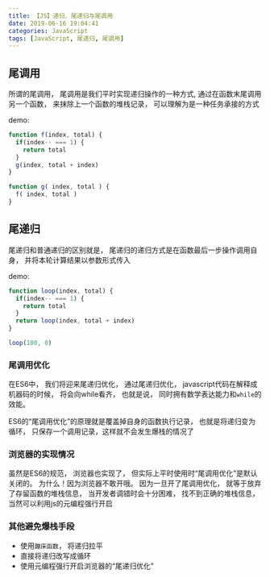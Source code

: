 ```yaml
---
title: 【JS】递归、尾递归与尾调用
date: 2019-06-16 19:04:41
categories: JavaScript
tags: [JavaScript, 尾递归, 尾调用]
---
```



## 尾调用
所谓的尾调用， 尾调用是我们平时实现递归操作的一种方式, 通过在函数末尾调用另一个函数， 来抹除上一个函数的堆栈记录， 可以理解为是一种任务承接的方式

demo:
```js
function f(index, total) {
  if(index-- === 1) {
    return total
  }
  g(index, total + index)
}

function g( index, total ) {
  f( index, total )
}
```



## 尾递归
尾递归和普通递归的区别就是， 尾递归的递归方式是在函数最后一步操作调用自身， 并将本轮计算结果以参数形式传入

demo:
```js
function loop(index, total) {
  if(index-- === 1) {
    return total
  }
  return loop(index, total + index)
}

loop(100, 0)
```

### 尾调用优化

在ES6中， 我们将迎来尾递归优化， 通过尾递归优化， javascript代码在解释成机器码的时候， 将会向while看齐， 也就是说， 同时拥有数学表达能力和`while`的效能。


ES6的“尾调用优化”的原理就是覆盖掉自身的函数执行记录， 也就是将递归变为循环， 只保存一个调用记录，这样就不会发生爆栈的情况了




### 浏览器的实现情况
虽然是ES6的规范， 浏览器也实现了， 但实际上平时使用时“尾调用优化”是默认关闭的。 为什么！因为浏览器不敢开哦。 因为一旦开了尾调用优化， 就等于放弃了存留函数的堆栈信息， 当开发者调错时会十分困难， 找不到正确的堆栈信息， 当然可以利用js的元编程强行开启

### 其他避免爆栈手段
* 使用`蹦床函数`， 将递归拉平
* 直接将递归改写成循环
* 使用元编程强行开启浏览器的“尾递归优化”

















